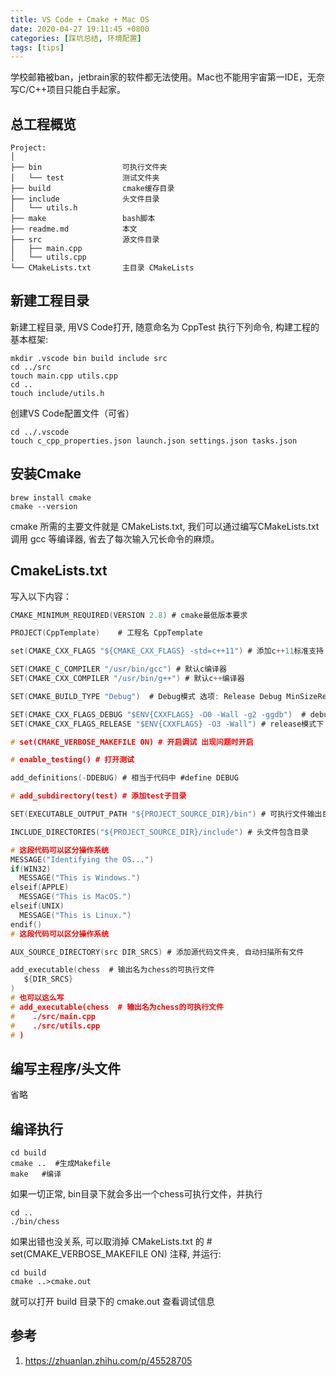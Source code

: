 ```yaml
---
title: VS Code + Cmake + Mac OS
date: 2020-04-27 19:11:45 +0800
categories: [踩坑总结, 环境配置]
tags: [tips]
---
```

学校邮箱被ban，jetbrain家的软件都无法使用。Mac也不能用宇宙第一IDE，无奈写C/C++项目只能白手起家。
## 总工程概览
```
Project:
│ 
├── bin                  可执行文件夹 
│   └── test             测试文件夹
├── build                cmake缓存目录 
├── include              头文件目录
│   └── utils.h
├── make                 bash脚本
├── readme.md            本文
├── src                  源文件目录
│   ├── main.cpp     
│   └── utils.cpp    
└── CMakeLists.txt       主目录 CMakeLists
```
## 新建工程目录
新建工程目录, 用VS Code打开, 随意命名为 CppTest
执行下列命令, 构建工程的基本框架:
```
mkdir .vscode bin build include src  
cd ../src
touch main.cpp utils.cpp
cd ..
touch include/utils.h
```
创建VS Code配置文件（可省）
```
cd ../.vscode
touch c_cpp_properties.json launch.json settings.json tasks.json
```

## 安装Cmake
```
brew install cmake
cmake --version
```
cmake 所需的主要文件就是 CMakeLists.txt, 我们可以通过编写CMakeLists.txt 调用 gcc 等编译器, 省去了每次输入冗长命令的麻烦。

## CmakeLists.txt
写入以下内容：
```c
CMAKE_MINIMUM_REQUIRED(VERSION 2.8) # cmake最低版本要求

PROJECT(CppTemplate)    # 工程名 CppTemplate

set(CMAKE_CXX_FLAGS "${CMAKE_CXX_FLAGS} -std=c++11") # 添加c++11标准支持

SET(CMAKE_C_COMPILER "/usr/bin/gcc") # 默认c编译器
SET(CMAKE_CXX_COMPILER "/usr/bin/g++") # 默认c++编译器

SET(CMAKE_BUILD_TYPE "Debug")  # Debug模式 选项: Release Debug MinSizeRel RelWithDebInfo

SET(CMAKE_CXX_FLAGS_DEBUG "$ENV{CXXFLAGS} -O0 -Wall -g2 -ggdb")  # debug模式下 gdb相关选项
SET(CMAKE_CXX_FLAGS_RELEASE "$ENV{CXXFLAGS} -O3 -Wall") # release模式下 gdb相关选项

# set(CMAKE_VERBOSE_MAKEFILE ON) # 开启调试 出现问题时开启

# enable_testing() # 打开测试

add_definitions(-DDEBUG) # 相当于代码中 #define DEBUG

# add_subdirectory(test) # 添加test子目录

SET(EXECUTABLE_OUTPUT_PATH "${PROJECT_SOURCE_DIR}/bin") # 可执行文件输出目录

INCLUDE_DIRECTORIES("${PROJECT_SOURCE_DIR}/include") # 头文件包含目录

# 这段代码可以区分操作系统
MESSAGE("Identifying the OS...")
if(WIN32)
  MESSAGE("This is Windows.")
elseif(APPLE)
  MESSAGE("This is MacOS.")
elseif(UNIX)
  MESSAGE("This is Linux.")
endif()
# 这段代码可以区分操作系统

AUX_SOURCE_DIRECTORY(src DIR_SRCS) # 添加源代码文件夹, 自动扫描所有文件

add_executable(chess  # 输出名为chess的可执行文件
   ${DIR_SRCS}
)
# 也可以这么写
# add_executable(chess  # 输出名为chess的可执行文件
#    ./src/main.cpp
#    ./src/utils.cpp
# )
```
## 编写主程序/头文件
省略
## 编译执行
```
cd build 
cmake ..  #生成Makefile
make   #编译
```
如果一切正常, bin目录下就会多出一个chess可执行文件，并执行
```
cd ..
./bin/chess
```
如果出错也没关系, 可以取消掉 CMakeLists.txt 的 # set(CMAKE_VERBOSE_MAKEFILE ON) 注释, 并运行:
```
cd build
cmake ..>cmake.out
```
就可以打开 build 目录下的 cmake.out 查看调试信息
## 参考
1. https://zhuanlan.zhihu.com/p/45528705